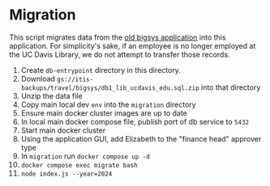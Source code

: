 # Migration
This script migrates data from the [old bigsys application](https://bigsys.lib.ucdavis.edu/travel/index.php) into this application. For simplicity's sake, if an employee is no longer employed at the UC Davis Library, we do not attempt to transfer those records.

1. Create `db-entrypoint` directory in this directory.
2. Download `gs://itis-backups/travel/bigsys/db1_lib_ucdavis_edu.sql.zip` into that directory
3. Unzip the data file
4. Copy main local dev `env` into the `migration` directory
5. Ensure main docker cluster images are up to date
6. In local main docker compose file, publish port of db service to `5432`
7. Start main docker cluster
8. Using the application GUI, add Elizabeth to the "finance head" approver type
9.  In `migration` run `docker compose up -d`
10. `docker compose exec migrate bash`
11. `node index.js --year=2024`
